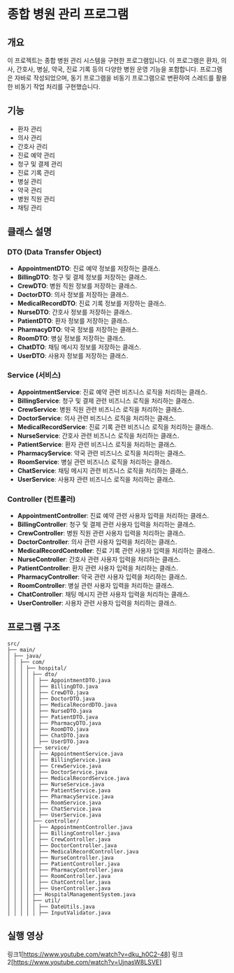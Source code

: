 # 종합 병원 관리 프로그램

## 개요
이 프로젝트는 종합 병원 관리 시스템을 구현한 프로그램입니다. 이 프로그램은 환자, 의사, 간호사, 병실, 약국, 진료 기록 등의 다양한 병원 운영 기능을 포함합니다. 프로그램은 자바로 작성되었으며, 동기 프로그램을 비동기 프로그램으로 변환하여 스레드를 활용한 비동기 작업 처리를 구현했습니다.

## 기능
- 환자 관리
- 의사 관리
- 간호사 관리
- 진료 예약 관리
- 청구 및 결제 관리
- 진료 기록 관리
- 병실 관리
- 약국 관리
- 병원 직원 관리
- 채팅 관리

## 클래스 설명
### DTO (Data Transfer Object)
- **AppointmentDTO**: 진료 예약 정보를 저장하는 클래스.
- **BillingDTO**: 청구 및 결제 정보를 저장하는 클래스.
- **CrewDTO**: 병원 직원 정보를 저장하는 클래스.
- **DoctorDTO**: 의사 정보를 저장하는 클래스.
- **MedicalRecordDTO**: 진료 기록 정보를 저장하는 클래스.
- **NurseDTO**: 간호사 정보를 저장하는 클래스.
- **PatientDTO**: 환자 정보를 저장하는 클래스.
- **PharmacyDTO**: 약국 정보를 저장하는 클래스.
- **RoomDTO**: 병실 정보를 저장하는 클래스.
- **ChatDTO**: 채팅 메시지 정보를 저장하는 클래스.
- **UserDTO**: 사용자 정보를 저장하는 클래스.

### Service (서비스)
- **AppointmentService**: 진료 예약 관련 비즈니스 로직을 처리하는 클래스.
- **BillingService**: 청구 및 결제 관련 비즈니스 로직을 처리하는 클래스.
- **CrewService**: 병원 직원 관련 비즈니스 로직을 처리하는 클래스.
- **DoctorService**: 의사 관련 비즈니스 로직을 처리하는 클래스.
- **MedicalRecordService**: 진료 기록 관련 비즈니스 로직을 처리하는 클래스.
- **NurseService**: 간호사 관련 비즈니스 로직을 처리하는 클래스.
- **PatientService**: 환자 관련 비즈니스 로직을 처리하는 클래스.
- **PharmacyService**: 약국 관련 비즈니스 로직을 처리하는 클래스.
- **RoomService**: 병실 관련 비즈니스 로직을 처리하는 클래스.
- **ChatService**: 채팅 메시지 관련 비즈니스 로직을 처리하는 클래스.
- **UserService**: 사용자 관련 비즈니스 로직을 처리하는 클래스.

### Controller (컨트롤러)
- **AppointmentController**: 진료 예약 관련 사용자 입력을 처리하는 클래스.
- **BillingController**: 청구 및 결제 관련 사용자 입력을 처리하는 클래스.
- **CrewController**: 병원 직원 관련 사용자 입력을 처리하는 클래스.
- **DoctorController**: 의사 관련 사용자 입력을 처리하는 클래스.
- **MedicalRecordController**: 진료 기록 관련 사용자 입력을 처리하는 클래스.
- **NurseController**: 간호사 관련 사용자 입력을 처리하는 클래스.
- **PatientController**: 환자 관련 사용자 입력을 처리하는 클래스.
- **PharmacyController**: 약국 관련 사용자 입력을 처리하는 클래스.
- **RoomController**: 병실 관련 사용자 입력을 처리하는 클래스.
- **ChatController**: 채팅 메시지 관련 사용자 입력을 처리하는 클래스.
- **UserController**: 사용자 관련 사용자 입력을 처리하는 클래스.

## 프로그램 구조
```
src/
├── main/
│ ├── java/
│ │ ├── com/
│ │ │ ├── hospital/
│ │ │ │ ├── dto/
│ │ │ │ │ ├── AppointmentDTO.java
│ │ │ │ │ ├── BillingDTO.java
│ │ │ │ │ ├── CrewDTO.java
│ │ │ │ │ ├── DoctorDTO.java
│ │ │ │ │ ├── MedicalRecordDTO.java
│ │ │ │ │ ├── NurseDTO.java
│ │ │ │ │ ├── PatientDTO.java
│ │ │ │ │ ├── PharmacyDTO.java
│ │ │ │ │ ├── RoomDTO.java
│ │ │ │ │ ├── ChatDTO.java
│ │ │ │ │ ├── UserDTO.java
│ │ │ │ ├── service/
│ │ │ │ │ ├── AppointmentService.java
│ │ │ │ │ ├── BillingService.java
│ │ │ │ │ ├── CrewService.java
│ │ │ │ │ ├── DoctorService.java
│ │ │ │ │ ├── MedicalRecordService.java
│ │ │ │ │ ├── NurseService.java
│ │ │ │ │ ├── PatientService.java
│ │ │ │ │ ├── PharmacyService.java
│ │ │ │ │ ├── RoomService.java
│ │ │ │ │ ├── ChatService.java
│ │ │ │ │ ├── UserService.java
│ │ │ │ ├── controller/
│ │ │ │ │ ├── AppointmentController.java
│ │ │ │ │ ├── BillingController.java
│ │ │ │ │ ├── CrewController.java
│ │ │ │ │ ├── DoctorController.java
│ │ │ │ │ ├── MedicalRecordController.java
│ │ │ │ │ ├── NurseController.java
│ │ │ │ │ ├── PatientController.java
│ │ │ │ │ ├── PharmacyController.java
│ │ │ │ │ ├── RoomController.java
│ │ │ │ │ ├── ChatController.java
│ │ │ │ │ ├── UserController.java
│ │ │ │ ├── HospitalManagementSystem.java
│ │ │ │ ├── util/
│ │ │ │ │ ├── DateUtils.java
│ │ │ │ │ ├── InputValidator.java
```
## 실행 영상
링크1[https://www.youtube.com/watch?v=dku_h0C2-48]
링크2[https://www.youtube.com/watch?v=UjnasW8LSVE]
